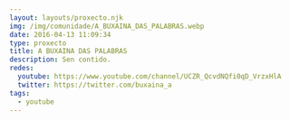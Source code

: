 ```yaml
---
layout: layouts/proxecto.njk
img: /img/comunidade/A_BUXAINA_DAS_PALABRAS.webp
date: 2016-04-13 11:09:34
type: proxecto
title: A BUXAINA DAS PALABRAS
description: S﻿en contido.
redes:
  youtube: https://www.youtube.com/channel/UCZR_QcvdNQfi0qD_VrzxHlA
  twitter: https://twitter.com/buxaina_a
tags:
  - youtube
---
```

